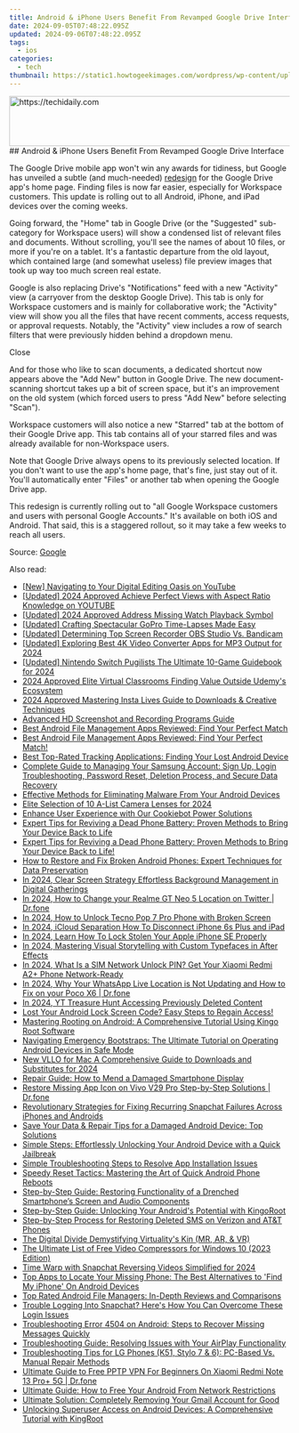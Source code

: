 ```yaml
---
title: Android & iPhone Users Benefit From Revamped Google Drive Interface
date: 2024-09-05T07:48:22.095Z
updated: 2024-09-06T07:48:22.095Z
tags:
  - ios
categories:
  - tech
thumbnail: https://static1.howtogeekimages.com/wordpress/wp-content/uploads/2023/11/17-1.png
---
```


<!-- affiliate ads begin -->
<a href="https://coinrule.sjv.io/c/5597632/1958378/18409" target="_top" id="1958378">
  <img src="//a.impactradius-go.com/display-ad/18409-1958378" border="0" alt="https://techidaily.com" width="728" height="90"/>
</a>
<img height="0" width="0" src="https://coinrule.sjv.io/i/5597632/1958378/18409" style="position:absolute;visibility:hidden;" border="0" />
<!-- affiliate ads end -->
## Android & iPhone Users Benefit From Revamped Google Drive Interface

The Google Drive mobile app won't win any awards for tidiness, but Google has unveiled a subtle (and much-needed) [redesign](https://workspaceupdates.googleblog.com/2023/11/new-homepage-in-google-drive-app.html) for the Google Drive app's home page. Finding files is now far easier, especially for Workspace customers. This update is rolling out to all Android, iPhone, and iPad devices over the coming weeks.

 Going forward, the "Home" tab in Google Drive (or the "Suggested" sub-category for Workspace users) will show a condensed list of relevant files and documents. Without scrolling, you'll see the names of about 10 files, or more if you're on a tablet. It's a fantastic departure from the old layout, which contained large (and somewhat useless) file preview images that took up way too much screen real estate.

 Google is also replacing Drive's "Notifications" feed with a new "Activity" view (a carryover from the desktop Google Drive). This tab is only for Workspace customers and is mainly for collaborative work; the "Activity" view will show you all the files that have recent comments, access requests, or approval requests. Notably, the "Activity" view includes a row of search filters that were previously hidden behind a dropdown menu.

Close 

 And for those who like to scan documents, a dedicated shortcut now appears above the "Add New" button in Google Drive. The new document-scanning shortcut takes up a bit of screen space, but it's an improvement on the old system (which forced users to press "Add New" before selecting "Scan").

 Workspace customers will also notice a new "Starred" tab at the bottom of their Google Drive app. This tab contains all of your starred files and was already available for non-Workspace users.

 Note that Google Drive always opens to its previously selected location. If you don't want to use the app's home page, that's fine, just stay out of it. You'll automatically enter "Files" or another tab when opening the Google Drive app.

 This redesign is currently rolling out to "all Google Workspace customers and users with personal Google Accounts." It's available on both iOS and Android. That said, this is a staggered rollout, so it may take a few weeks to reach all users.

 Source: [Google](https://workspaceupdates.googleblog.com/2023/11/new-homepage-in-google-drive-app.html)

<ins class="adsbygoogle"
     style="display:block"
     data-ad-format="autorelaxed"
     data-ad-client="ca-pub-7571918770474297"
     data-ad-slot="1223367746"></ins>



<ins class="adsbygoogle"
     style="display:block"
     data-ad-client="ca-pub-7571918770474297"
     data-ad-slot="8358498916"
     data-ad-format="auto"
     data-full-width-responsive="true"></ins>

<span class="atpl-alsoreadstyle">Also read:</span>
<div><ul>
<li><a href="https://youtube-help.techidaily.com/new-navigating-to-your-digital-editing-oasis-on-youtube/"><u>[New] Navigating to Your Digital Editing Oasis on YouTube</u></a></li>
<li><a href="https://facebook-video-share.techidaily.com/updated-2024-approved-achieve-perfect-views-with-aspect-ratio-knowledge-on-youtube/"><u>[Updated] 2024 Approved  Achieve Perfect Views with Aspect Ratio Knowledge on YOUTUBE</u></a></li>
<li><a href="https://facebook-video-content.techidaily.com/updated-2024-approved-address-missing-watch-playback-symbol/"><u>[Updated] 2024 Approved  Address Missing Watch Playback Symbol</u></a></li>
<li><a href="https://extra-resources.techidaily.com/updated-crafting-spectacular-gopro-time-lapses-made-easy/"><u>[Updated] Crafting Spectacular GoPro Time-Lapses Made Easy</u></a></li>
<li><a href="https://on-screen-recording.techidaily.com/updated-determining-top-screen-recorder-obs-studio-vs-bandicam/"><u>[Updated] Determining Top Screen Recorder  OBS Studio Vs. Bandicam</u></a></li>
<li><a href="https://fox-cloud.techidaily.com/updated-exploring-best-4k-video-converter-apps-for-mp3-output-for-2024/"><u>[Updated] Exploring Best 4K Video Converter Apps for MP3 Output for 2024</u></a></li>
<li><a href="https://visual-screen-recording.techidaily.com/updated-nintendo-switch-pugilists-the-ultimate-10-game-guidebook-for-2024/"><u>[Updated] Nintendo Switch Pugilists  The Ultimate 10-Game Guidebook for 2024</u></a></li>
<li><a href="https://on-screen-recording.techidaily.com/2024-approved-elite-virtual-classrooms-finding-value-outside-udemys-ecosystem/"><u>2024 Approved  Elite Virtual Classrooms  Finding Value Outside Udemy's Ecosystem</u></a></li>
<li><a href="https://instagram-video-recordings.techidaily.com/2024-approved-mastering-insta-lives-guide-to-downloads-and-creative-techniques/"><u>2024 Approved  Mastering Insta Lives  Guide to Downloads & Creative Techniques</u></a></li>
<li><a href="https://on-screen-recording.techidaily.com/advanced-hd-screenshot-and-recording-programs-guide/"><u>Advanced HD Screenshot and Recording Programs Guide</u></a></li>
<li><a href="https://os-tips.techidaily.com/best-android-file-management-apps-reviewed-find-your-perfect-match/"><u>Best Android File Management Apps Reviewed: Find Your Perfect Match</u></a></li>
<li><a href="https://os-tips.techidaily.com/1723620244542-best-android-file-management-apps-reviewed-find-your-perfect-match/"><u>Best Android File Management Apps Reviewed: Find Your Perfect Match!</u></a></li>
<li><a href="https://os-tips.techidaily.com/best-top-rated-tracking-applications-finding-your-lost-android-device/"><u>Best Top-Rated Tracking Applications: Finding Your Lost Android Device</u></a></li>
<li><a href="https://os-tips.techidaily.com/complete-guide-to-managing-your-samsung-account-sign-up-login-troubleshooting-password-reset-deletion-process-and-secure-data-recovery/"><u>Complete Guide to Managing Your Samsung Account: Sign Up, Login Troubleshooting, Password Reset, Deletion Process, and Secure Data Recovery</u></a></li>
<li><a href="https://os-tips.techidaily.com/effective-methods-for-eliminating-malware-from-your-android-devices/"><u>Effective Methods for Eliminating Malware From Your Android Devices</u></a></li>
<li><a href="https://fox-helps.techidaily.com/elite-selection-of-10-a-list-camera-lenses-for-2024/"><u>Elite Selection of 10 A-List Camera Lenses for 2024</u></a></li>
<li><a href="https://some-techniques.techidaily.com/enhance-user-experience-with-our-cookiebot-power-solutions/"><u>Enhance User Experience with Our Cookiebot Power Solutions</u></a></li>
<li><a href="https://os-tips.techidaily.com/expert-tips-for-reviving-a-dead-phone-battery-proven-methods-to-bring-your-device-back-to-life/"><u>Expert Tips for Reviving a Dead Phone Battery: Proven Methods to Bring Your Device Back to Life</u></a></li>
<li><a href="https://os-tips.techidaily.com/1723620244631-expert-tips-for-reviving-a-dead-phone-battery-proven-methods-to-bring-your-device-back-to-life/"><u>Expert Tips for Reviving a Dead Phone Battery: Proven Methods to Bring Your Device Back to Life!</u></a></li>
<li><a href="https://os-tips.techidaily.com/how-to-restore-and-fix-broken-android-phones-expert-techniques-for-data-preservation/"><u>How to Restore and Fix Broken Android Phones: Expert Techniques for Data Preservation</u></a></li>
<li><a href="https://video-screen-grab.techidaily.com/in-2024-clear-screen-strategy-effortless-background-management-in-digital-gatherings/"><u>In 2024, Clear Screen Strategy  Effortless Background Management in Digital Gatherings</u></a></li>
<li><a href="https://location-social.techidaily.com/in-2024-how-to-change-your-realme-gt-neo-5-location-on-twitter-drfone-by-drfone-virtual-android/"><u>In 2024, How to Change your Realme GT Neo 5 Location on Twitter | Dr.fone</u></a></li>
<li><a href="https://unlock-android.techidaily.com/in-2024-how-to-unlock-tecno-pop-7-pro-phone-with-broken-screen-by-drfone-android/"><u>In 2024, How to Unlock Tecno Pop 7 Pro Phone with Broken Screen</u></a></li>
<li><a href="https://apple-account.techidaily.com/in-2024-icloud-separation-how-to-disconnect-iphone-6s-plus-and-ipad-by-drfone-ios/"><u>In 2024, iCloud Separation How To Disconnect iPhone 6s Plus and iPad</u></a></li>
<li><a href="https://ios-unlock.techidaily.com/in-2024-learn-how-to-lock-stolen-your-apple-iphone-se-properly-by-drfone-ios/"><u>In 2024, Learn How To Lock Stolen Your Apple iPhone SE Properly</u></a></li>
<li><a href="https://extra-support.techidaily.com/in-2024-mastering-visual-storytelling-with-custom-typefaces-in-after-effects/"><u>In 2024, Mastering Visual Storytelling with Custom Typefaces in After Effects</u></a></li>
<li><a href="https://sim-unlock.techidaily.com/in-2024-what-is-a-sim-network-unlock-pin-get-your-xiaomi-redmi-a2plus-phone-network-ready-by-drfone-android/"><u>In 2024, What Is a SIM Network Unlock PIN? Get Your Xiaomi Redmi A2+ Phone Network-Ready</u></a></li>
<li><a href="https://location-social.techidaily.com/in-2024-why-your-whatsapp-live-location-is-not-updating-and-how-to-fix-on-your-poco-x6-drfone-by-drfone-virtual-android/"><u>In 2024, Why Your WhatsApp Live Location is Not Updating and How to Fix on your Poco X6 | Dr.fone</u></a></li>
<li><a href="https://facebook-video-footage.techidaily.com/in-2024-yt-treasure-hunt-accessing-previously-deleted-content/"><u>In 2024, YT Treasure Hunt  Accessing Previously Deleted Content</u></a></li>
<li><a href="https://os-tips.techidaily.com/lost-your-android-lock-screen-code-easy-steps-to-regain-access/"><u>Lost Your Android Lock Screen Code? Easy Steps to Regain Access!</u></a></li>
<li><a href="https://os-tips.techidaily.com/mastering-rooting-on-android-a-comprehensive-tutorial-using-kingo-root-software/"><u>Mastering Rooting on Android: A Comprehensive Tutorial Using Kingo Root Software</u></a></li>
<li><a href="https://os-tips.techidaily.com/navigating-emergency-bootstraps-the-ultimate-tutorial-on-operating-android-devices-in-safe-mode/"><u>Navigating Emergency Bootstraps: The Ultimate Tutorial on Operating Android Devices in Safe Mode</u></a></li>
<li><a href="https://smart-video-creator.techidaily.com/new-vllo-for-mac-a-comprehensive-guide-to-downloads-and-substitutes-for-2024/"><u>New VLLO for Mac A Comprehensive Guide to Downloads and Substitutes for 2024</u></a></li>
<li><a href="https://os-tips.techidaily.com/repair-guide-how-to-mend-a-damaged-smartphone-display/"><u>Repair Guide: How to Mend a Damaged Smartphone Display</u></a></li>
<li><a href="https://fix-guide.techidaily.com/restore-missing-app-icon-on-vivo-v29-pro-step-by-step-solutions-drfone-by-drfone-fix-android-problems-fix-android-problems/"><u>Restore Missing App Icon on Vivo V29 Pro Step-by-Step Solutions | Dr.fone</u></a></li>
<li><a href="https://os-tips.techidaily.com/revolutionary-strategies-for-fixing-recurring-snapchat-failures-across-iphones-and-androids/"><u>Revolutionary Strategies for Fixing Recurring Snapchat Failures Across iPhones and Androids</u></a></li>
<li><a href="https://os-tips.techidaily.com/save-your-data-and-repair-tips-for-a-damaged-android-device-top-solutions/"><u>Save Your Data & Repair Tips for a Damaged Android Device: Top Solutions</u></a></li>
<li><a href="https://os-tips.techidaily.com/simple-steps-effortlessly-unlocking-your-android-device-with-a-quick-jailbreak/"><u>Simple Steps: Effortlessly Unlocking Your Android Device with a Quick Jailbreak</u></a></li>
<li><a href="https://os-tips.techidaily.com/simple-troubleshooting-steps-to-resolve-app-installation-issues/"><u>Simple Troubleshooting Steps to Resolve App Installation Issues</u></a></li>
<li><a href="https://os-tips.techidaily.com/speedy-reset-tactics-mastering-the-art-of-quick-android-phone-reboots/"><u>Speedy Reset Tactics: Mastering the Art of Quick Android Phone Reboots</u></a></li>
<li><a href="https://os-tips.techidaily.com/step-by-step-guide-restoring-functionality-of-a-drenched-smartphones-screen-and-audio-components/"><u>Step-by-Step Guide: Restoring Functionality of a Drenched Smartphone’s Screen and Audio Components</u></a></li>
<li><a href="https://os-tips.techidaily.com/step-by-step-guide-unlocking-your-androids-potential-with-kingoroot/"><u>Step-by-Step Guide: Unlocking Your Android's Potential with KingoRoot</u></a></li>
<li><a href="https://os-tips.techidaily.com/step-by-step-process-for-restoring-deleted-sms-on-verizon-and-atandt-phones/"><u>Step-by-Step Process for Restoring Deleted SMS on Verizon and AT&T Phones</u></a></li>
<li><a href="https://extra-information.techidaily.com/the-digital-divide-demystifying-virtualitys-kin-mr-ar-and-vr/"><u>The Digital Divide  Demystifying Virtuality's Kin (MR, AR, & VR)</u></a></li>
<li><a href="https://video-ai-editor.techidaily.com/the-ultimate-list-of-free-video-compressors-for-windows-10-2023-edition/"><u>The Ultimate List of Free Video Compressors for Windows 10 (2023 Edition)</u></a></li>
<li><a href="https://snapchat-videos.techidaily.com/time-warp-with-snapchat-reversing-videos-simplified-for-2024/"><u>Time Warp with Snapchat  Reversing Videos Simplified for 2024</u></a></li>
<li><a href="https://os-tips.techidaily.com/top-apps-to-locate-your-missing-phone-the-best-alternatives-to-find-my-iphone-on-android-devices/"><u>Top Apps to Locate Your Missing Phone: The Best Alternatives to 'Find My iPhone' On Android Devices</u></a></li>
<li><a href="https://os-tips.techidaily.com/top-rated-android-file-managers-in-depth-reviews-and-comparisons/"><u>Top Rated Android File Managers: In-Depth Reviews and Comparisons</u></a></li>
<li><a href="https://os-tips.techidaily.com/trouble-logging-into-snapchat-heres-how-you-can-overcome-these-login-issues/"><u>Trouble Logging Into Snapchat? Here's How You Can Overcome These Login Issues</u></a></li>
<li><a href="https://os-tips.techidaily.com/troubleshooting-error-4504-on-android-steps-to-recover-missing-messages-quickly/"><u>Troubleshooting Error 4504 on Android: Steps to Recover Missing Messages Quickly</u></a></li>
<li><a href="https://fox-that.techidaily.com/troubleshooting-guide-resolving-issues-with-your-airplay-functionality/"><u>Troubleshooting Guide: Resolving Issues with Your AirPlay Functionality</u></a></li>
<li><a href="https://os-tips.techidaily.com/troubleshooting-tips-for-lg-phones-k51-stylo-7-and-6-pc-based-vs-manual-repair-methods/"><u>Troubleshooting Tips for LG Phones (K51, Stylo 7 & 6): PC-Based Vs. Manual Repair Methods</u></a></li>
<li><a href="https://fake-location.techidaily.com/ultimate-guide-to-free-pptp-vpn-for-beginners-on-xiaomi-redmi-note-13-proplus-5g-drfone-by-drfone-virtual-android/"><u>Ultimate Guide to Free PPTP VPN For Beginners On Xiaomi Redmi Note 13 Pro+ 5G | Dr.fone</u></a></li>
<li><a href="https://os-tips.techidaily.com/ultimate-guide-how-to-free-your-android-from-network-restrictions/"><u>Ultimate Guide: How to Free Your Android From Network Restrictions</u></a></li>
<li><a href="https://os-tips.techidaily.com/ultimate-solution-completely-removing-your-gmail-account-for-good/"><u>Ultimate Solution: Completely Removing Your Gmail Account for Good</u></a></li>
<li><a href="https://os-tips.techidaily.com/unlocking-superuser-access-on-android-devices-a-comprehensive-tutorial-with-kingroot/"><u>Unlocking Superuser Access on Android Devices: A Comprehensive Tutorial with KingRoot</u></a></li>
</ul></div>
